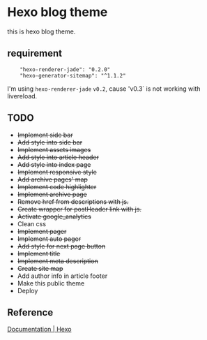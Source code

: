 # Hexo blog theme
this is hexo blog theme.

## requirement

```
    "hexo-renderer-jade": "0.2.0"
    "hexo-generator-sitemap": "^1.1.2"
```

I'm using `hexo-renderer-jade` `v0.2`, cause 'v0.3` is not working with livereload.

## TODO
* ~~Implement side bar~~
* ~~Add style into side bar~~
* ~~Implement assets images~~
* ~~Add style into article header~~
* ~~Add style into index page~~
* ~~Implement responsive style~~
* ~~Add archive pages' map~~
* ~~Implement code highlighter~~
* ~~Implement archive page~~
* ~~Remove href from descriptions with js.~~
* ~~Create wrapper for postHeader link with js.~~
* ~~Activate google_analytics~~
* Clean css
* ~~Implement pager~~
* ~~Implement auto pager~~
* ~~Add style for next page button~~
* ~~Implement title~~
* ~~Implement meta description~~
* ~~Create site map~~
* Add author info in article footer
* Make this public theme
* Deploy

## Reference
[Documentation | Hexo](https://hexo.io/docs/)